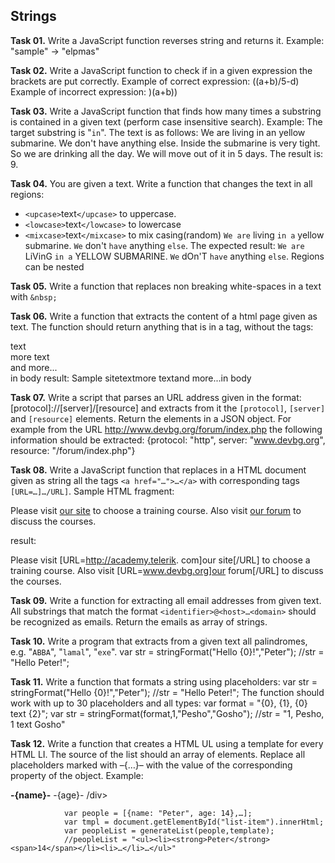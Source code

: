 ## Strings

**Task 01.** Write a JavaScript function reverses string and returns it.
Example: "sample" → "elpmas"

**Task 02.** Write a JavaScript function to check if in a given expression the brackets are put correctly.
Example of correct expression: ((a+b)/5-d)
Example of incorrect expression: )(a+b))

**Task 03.** Write a JavaScript function that finds how many times a substring is contained in a given text (perform case insensitive search).
Example: The target substring is "`in`". The text is as follows:
				We are living in an yellow submarine. We don't have anything else. Inside the submarine is very tight. So we are drinking all the day. We will move out of it in 5 days.
The result is: 9.

**Task 04.** You are given a text. Write a function that changes the text in all regions:
- `<upcase>`text`</upcase>` to uppercase.
- `<lowcase>`text`</lowcase>` to lowercase
- `<mixcase>`text`</mixcase>` to mix casing(random)
				`We are` <mixcase>living</mixcase> `in a` <upcase>yellow submarine</upcase>. `We` <mixcase>don't</mixcase> `have` <lowcase>anything</lowcase> `else`.
The expected result:
				`We are` LiVinG `in a` YELLOW SUBMARINE. `We` dOn'T `have` anything `else`.
Regions can be nested

**Task 05.** Write a function that replaces non breaking white-spaces in a text with `&nbsp;`

**Task 06.** Write a function that extracts the content of a html page given as text. The function should return anything that is in a tag, without the tags:
				<html><head><title>Sample site</title></head><body><div>text<div>more text</div>and more...</div>in body</body></html>
result:
				Sample sitetextmore textand more...in body

**Task 07.** Write a script that parses an URL address given in the format:
				[protocol]://[server]/[resource]
and extracts from it the `[protocol]`, `[server]` and `[resource]` elements. Return the elements in a JSON object.
For example from the URL http://www.devbg.org/forum/index.php the following information should be extracted:
				{protocol: "http",
				 server: "www.devbg.org", 
				 resource: "/forum/index.php"}

**Task 08.** Write a JavaScript function that replaces in a HTML document given as string all the tags `<a href="…">…</a>` with corresponding tags `[URL=…]…/URL]`. Sample HTML fragment:
				<p>Please visit <a href="http://academy.telerik. com">our site</a> to choose a training course. Also visit <a href="www.devbg.org">our forum</a> to discuss the courses.</p>
	result:			
				<p>Please visit [URL=http://academy.telerik. com]our site[/URL] to choose a training course. Also visit [URL=www.devbg.org]our forum[/URL] to discuss the courses.</p>

**Task 09.** Write a function for extracting all email addresses from given text. All substrings that match the format `<identifier>@<host>…<domain>` should be recognized as emails. Return the emails as array of strings.

**Task 10.** Write a program that extracts from a given text all palindromes, e.g. "`ABBA`", "`lamal`", "`exe`".
				var str = stringFormat("Hello {0}!","Peter");
				//str = "Hello Peter!";

**Task 11.** Write a function that formats a string using placeholders:
				var str = stringFormat("Hello {0}!","Peter");
				//str = "Hello Peter!";
The function should work with up to 30 placeholders and all types:
				var format = "{0}, {1}, {0} text {2}";
				var str = stringFormat(format,1,"Pesho","Gosho");
				//str = "1, Pesho, 1 text Gosho"

**Task 12.** Write a function that creates a HTML UL using a template for every HTML LI. The source of the list should an array of elements. Replace all placeholders marked with –{…}–   with the value of the corresponding property of the object.
Example:
				<div data-type="template" id="list-item">
				 <strong>-{name}-</strong> <span>-{age}-</span>
				/div>

				var people = [{name: "Peter", age: 14},…];
				var tmpl = document.getElementById("list-item").innerHtml;
				var peopleList = generateList(people,template);
				//peopleList = "<ul><li><strong>Peter</strong> <span>14</span></li><li>…</li>…</ul>"

